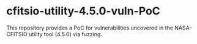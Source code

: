 # cfitsio-utility-4.5.0-vuln-PoC
This repository provides a PoC for vulnerabilities uncovered in the NASA-CFITSIO utility tool (4.5.0) via fuzzing.

